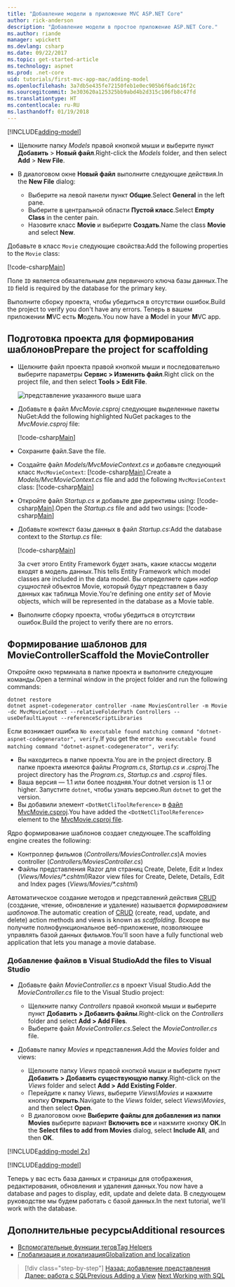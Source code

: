 ```yaml
---
title: "Добавление модели в приложение MVC ASP.NET Core"
author: rick-anderson
description: "Добавление модели в простое приложение ASP.NET Core."
ms.author: riande
manager: wpickett
ms.devlang: csharp
ms.date: 09/22/2017
ms.topic: get-started-article
ms.technology: aspnet
ms.prod: .net-core
uid: tutorials/first-mvc-app-mac/adding-model
ms.openlocfilehash: 3a7db5e435fe72150feb1e0ec905b6f6adc16f2c
ms.sourcegitcommit: 3e303620a125325bb9abd4b2d315c106fb8c47fd
ms.translationtype: HT
ms.contentlocale: ru-RU
ms.lasthandoff: 01/19/2018
---
```

[!INCLUDE[adding-model](../../includes/mvc-intro/adding-model1.md)]

* <span data-ttu-id="3b0dc-103">Щелкните папку *Models* правой кнопкой мыши и выберите пункт **Добавить** > **Новый файл**.</span><span class="sxs-lookup"><span data-stu-id="3b0dc-103">Right-click the *Models* folder, and then select **Add** > **New File**.</span></span> 
* <span data-ttu-id="3b0dc-104">В диалоговом окне **Новый файл** выполните следующие действия.</span><span class="sxs-lookup"><span data-stu-id="3b0dc-104">In the **New File** dialog:</span></span>

  * <span data-ttu-id="3b0dc-105">Выберите на левой панели пункт **Общие**.</span><span class="sxs-lookup"><span data-stu-id="3b0dc-105">Select **General** in the left pane.</span></span>
  * <span data-ttu-id="3b0dc-106">Выберите в центральной области **Пустой класс**.</span><span class="sxs-lookup"><span data-stu-id="3b0dc-106">Select **Empty Class** in the center pain.</span></span>
  * <span data-ttu-id="3b0dc-107">Назовите класс **Movie** и выберите **Создать**.</span><span class="sxs-lookup"><span data-stu-id="3b0dc-107">Name the class **Movie** and select **New**.</span></span>

<span data-ttu-id="3b0dc-108">Добавьте в класс `Movie` следующие свойства:</span><span class="sxs-lookup"><span data-stu-id="3b0dc-108">Add the following properties to the `Movie` class:</span></span>

[!code-csharp[Main](../../tutorials/first-mvc-app/start-mvc/sample/MvcMovie/Models/MovieNoEF.cs?name=snippet_1)]

<span data-ttu-id="3b0dc-109">Поле `ID` является обязательным для первичного ключа базы данных.</span><span class="sxs-lookup"><span data-stu-id="3b0dc-109">The `ID` field is required by the database for the primary key.</span></span>

<span data-ttu-id="3b0dc-110">Выполните сборку проекта, чтобы убедиться в отсутствии ошибок.</span><span class="sxs-lookup"><span data-stu-id="3b0dc-110">Build the project to verify you don't have any errors.</span></span> <span data-ttu-id="3b0dc-111">Теперь в вашем приложении **M**VC есть **M**одель.</span><span class="sxs-lookup"><span data-stu-id="3b0dc-111">You now have a **M**odel in your **M**VC app.</span></span>

## <a name="prepare-the-project-for-scaffolding"></a><span data-ttu-id="3b0dc-112">Подготовка проекта для формирования шаблонов</span><span class="sxs-lookup"><span data-stu-id="3b0dc-112">Prepare the project for scaffolding</span></span>

- <span data-ttu-id="3b0dc-113">Щелкните файл проекта правой кнопкой мыши и последовательно выберите параметры **Сервис > Изменить файл**.</span><span class="sxs-lookup"><span data-stu-id="3b0dc-113">Right click on the project file, and then select **Tools > Edit File**.</span></span>

  ![представление указанного выше шага](adding-model/_static/1.png)

- <span data-ttu-id="3b0dc-115">Добавьте в файл *MvcMovie.csproj* следующие выделенные пакеты NuGet:</span><span class="sxs-lookup"><span data-stu-id="3b0dc-115">Add the following highlighted NuGet packages to the *MvcMovie.csproj* file:</span></span>
             
  [!code-csharp[Main](../first-mvc-app-xplat/start-mvc/sample/MvcMovie/MvcMovie.csproj?highlight=7,10)]

- <span data-ttu-id="3b0dc-116">Сохраните файл.</span><span class="sxs-lookup"><span data-stu-id="3b0dc-116">Save the file.</span></span>

- <span data-ttu-id="3b0dc-117">Создайте файл *Models/MvcMovieContext.cs* и добавьте следующий класс `MvcMovieContext`: [!code-csharp[Main](../../tutorials/first-mvc-app-xplat/start-mvc/sample/MvcMovie/Models/MvcMovieContext.cs)].</span><span class="sxs-lookup"><span data-stu-id="3b0dc-117">Create a *Models/MvcMovieContext.cs* file and add the following `MvcMovieContext` class:  [!code-csharp[Main](../../tutorials/first-mvc-app-xplat/start-mvc/sample/MvcMovie/Models/MvcMovieContext.cs)]</span></span>
   
- <span data-ttu-id="3b0dc-118">Откройте файл *Startup.cs* и добавьте две директивы using: [!code-csharp[Main](../../tutorials/first-mvc-app-xplat/start-mvc/sample/MvcMovie/Startup.cs?name=snippet1&highlight=1,2)].</span><span class="sxs-lookup"><span data-stu-id="3b0dc-118">Open the *Startup.cs* file and add two usings:  [!code-csharp[Main](../../tutorials/first-mvc-app-xplat/start-mvc/sample/MvcMovie/Startup.cs?name=snippet1&highlight=1,2)]</span></span>

- <span data-ttu-id="3b0dc-119">Добавьте контекст базы данных в файл *Startup.cs*:</span><span class="sxs-lookup"><span data-stu-id="3b0dc-119">Add the database context to the *Startup.cs* file:</span></span>

   [!code-csharp[Main](../../tutorials/first-mvc-app-xplat/start-mvc/sample/MvcMovie/Startup.cs?name=snippet2&highlight=6-7)]

  <span data-ttu-id="3b0dc-120">За счет этого Entity Framework будет знать, какие классы модели входят в модель данных.</span><span class="sxs-lookup"><span data-stu-id="3b0dc-120">This tells Entity Framework which model classes are included in the data model.</span></span> <span data-ttu-id="3b0dc-121">Вы определяете один *набор сущностей* объектов Movie, который будут представлен в базу данных как таблица Movie.</span><span class="sxs-lookup"><span data-stu-id="3b0dc-121">You're defining one *entity set* of Movie objects, which will be represented in the database as a Movie table.</span></span>

- <span data-ttu-id="3b0dc-122">Выполните сборку проекта, чтобы убедиться в отсутствии ошибок.</span><span class="sxs-lookup"><span data-stu-id="3b0dc-122">Build the project to verify there are no errors.</span></span>

## <a name="scaffold-the-moviecontroller"></a><span data-ttu-id="3b0dc-123">Формирование шаблонов для MovieController</span><span class="sxs-lookup"><span data-stu-id="3b0dc-123">Scaffold the MovieController</span></span>

<span data-ttu-id="3b0dc-124">Откройте окно терминала в папке проекта и выполните следующие команды.</span><span class="sxs-lookup"><span data-stu-id="3b0dc-124">Open a terminal window in the project folder and run the following commands:</span></span>

```
dotnet restore
dotnet aspnet-codegenerator controller -name MoviesController -m Movie -dc MvcMovieContext --relativeFolderPath Controllers --useDefaultLayout --referenceScriptLibraries 
```
<span data-ttu-id="3b0dc-125">Если возникает ошибка `No executable found matching command "dotnet-aspnet-codegenerator", verify`.</span><span class="sxs-lookup"><span data-stu-id="3b0dc-125">If you get the error `No executable found matching command "dotnet-aspnet-codegenerator", verify`:</span></span>

 * <span data-ttu-id="3b0dc-126">Вы находитесь в папке проекта.</span><span class="sxs-lookup"><span data-stu-id="3b0dc-126">You are in the project directory.</span></span> <span data-ttu-id="3b0dc-127">В папке проекта имеются файлы *Program.cs*, *Startup.cs* и *.csproj*.</span><span class="sxs-lookup"><span data-stu-id="3b0dc-127">The project directory has the *Program.cs*, *Startup.cs* and *.csproj* files.</span></span>
 * <span data-ttu-id="3b0dc-128">Ваша версия — 1.1 или более поздняя.</span><span class="sxs-lookup"><span data-stu-id="3b0dc-128">Your dotnet version is 1.1 or higher.</span></span> <span data-ttu-id="3b0dc-129">Запустите `dotnet`, чтобы узнать версию.</span><span class="sxs-lookup"><span data-stu-id="3b0dc-129">Run `dotnet` to get the version.</span></span>
 * <span data-ttu-id="3b0dc-130">Вы добавили элемент `<DotNetCliToolReference>` в [файл MvcMovie.csproj](#prepare-the-project-for-scaffolding).</span><span class="sxs-lookup"><span data-stu-id="3b0dc-130">You have added the `<DotNetCliToolReference>` element to the [MvcMovie.csproj file](#prepare-the-project-for-scaffolding).</span></span>
 
<!--
> [!NOTE]
> If you get an error when the scaffolding command runs, see [issue 444 in the scaffolding repository](https://github.com/aspnet/scaffolding/issues/444) for a workaround.
-->

<span data-ttu-id="3b0dc-131">Ядро формирование шаблонов создает следующее.</span><span class="sxs-lookup"><span data-stu-id="3b0dc-131">The scaffolding engine creates the following:</span></span>

* <span data-ttu-id="3b0dc-132">Контроллер фильмов (*Controllers/MoviesController.cs*)</span><span class="sxs-lookup"><span data-stu-id="3b0dc-132">A movies controller (*Controllers/MoviesController.cs*)</span></span>
* <span data-ttu-id="3b0dc-133">Файлы представления Razor для страниц Create, Delete, Edit и Index (*Views/Movies/\*.cshtml*)</span><span class="sxs-lookup"><span data-stu-id="3b0dc-133">Razor view files for Create, Delete, Details, Edit and Index pages (*Views/Movies/\*.cshtml*)</span></span>

<span data-ttu-id="3b0dc-134">Автоматическое создание методов и представлений действия [CRUD](https://wikipedia.org/wiki/Create,_read,_update_and_delete) (создание, чтение, обновление и удаление) называется *формированием шаблонов*.</span><span class="sxs-lookup"><span data-stu-id="3b0dc-134">The automatic creation of [CRUD](https://wikipedia.org/wiki/Create,_read,_update_and_delete) (create, read, update, and delete) action methods and views is known as *scaffolding*.</span></span> <span data-ttu-id="3b0dc-135">Вскоре вы получите полнофункциональное веб-приложение, позволяющее управлять базой данных фильмов.</span><span class="sxs-lookup"><span data-stu-id="3b0dc-135">You'll soon have a fully functional web application that lets you manage a movie database.</span></span>

### <a name="add-the-files-to-visual-studio"></a><span data-ttu-id="3b0dc-136">Добавление файлов в Visual Studio</span><span class="sxs-lookup"><span data-stu-id="3b0dc-136">Add the files to Visual Studio</span></span>

* <span data-ttu-id="3b0dc-137">Добавьте файл *MovieController.cs* в проект Visual Studio.</span><span class="sxs-lookup"><span data-stu-id="3b0dc-137">Add the *MovieController.cs* file to the Visual Studio project:</span></span>

  * <span data-ttu-id="3b0dc-138">Щелкните папку *Controllers* правой кнопкой мыши и выберите пункт **Добавить > Добавить файлы**.</span><span class="sxs-lookup"><span data-stu-id="3b0dc-138">Right-click on the *Controllers* folder and select **Add > Add Files**.</span></span>
  * <span data-ttu-id="3b0dc-139">Выберите файл *MovieController.cs*.</span><span class="sxs-lookup"><span data-stu-id="3b0dc-139">Select the *MovieController.cs* file.</span></span>

* <span data-ttu-id="3b0dc-140">Добавьте папку *Movies* и представления.</span><span class="sxs-lookup"><span data-stu-id="3b0dc-140">Add the *Movies* folder and views:</span></span>

  * <span data-ttu-id="3b0dc-141">Щелкните папку *Views* правой кнопкой мыши и выберите пункт **Добавить > Добавить существующую папку**.</span><span class="sxs-lookup"><span data-stu-id="3b0dc-141">Right-click on the *Views* folder and select **Add > Add Existing Folder**.</span></span>
  * <span data-ttu-id="3b0dc-142">Перейдите к папку *Views*, выберите *Views\Movies* и нажмите кнопку **Открыть**.</span><span class="sxs-lookup"><span data-stu-id="3b0dc-142">Navigate to the *Views* folder, select *Views\Movies*, and then select **Open**.</span></span>
  * <span data-ttu-id="3b0dc-143">В диалоговом окне **Выберите файлы для добавления из папки Movies** выберите вариант **Включить все** и нажмите кнопку **ОК**.</span><span class="sxs-lookup"><span data-stu-id="3b0dc-143">In the **Select files to add from Movies** dialog, select **Include All**, and then **OK**.</span></span>

[!INCLUDE[adding-model 2x](../../includes/mvc-intro/adding-model2xp.md)]

[!INCLUDE[adding-model](../../includes/mvc-intro/adding-model3.md)]

<span data-ttu-id="3b0dc-144">Теперь у вас есть база данных и страницы для отображения, редактирования, обновления и удаления данных.</span><span class="sxs-lookup"><span data-stu-id="3b0dc-144">You now have a database and pages to display, edit, update and delete data.</span></span> <span data-ttu-id="3b0dc-145">В следующем руководстве мы будем работать с базой данных.</span><span class="sxs-lookup"><span data-stu-id="3b0dc-145">In the next tutorial, we'll work with the database.</span></span>

## <a name="additional-resources"></a><span data-ttu-id="3b0dc-146">Дополнительные ресурсы</span><span class="sxs-lookup"><span data-stu-id="3b0dc-146">Additional resources</span></span>

* [<span data-ttu-id="3b0dc-147">Вспомогательные функции тегов</span><span class="sxs-lookup"><span data-stu-id="3b0dc-147">Tag Helpers</span></span>](xref:mvc/views/tag-helpers/intro)
* [<span data-ttu-id="3b0dc-148">Глобализация и локализация</span><span class="sxs-lookup"><span data-stu-id="3b0dc-148">Globalization and localization</span></span>](xref:fundamentals/localization)

>[!div class="step-by-step"]
<span data-ttu-id="3b0dc-149">[Назад: добавление представления](adding-view.md)
[Далее: работа с SQL](working-with-sql.md)</span><span class="sxs-lookup"><span data-stu-id="3b0dc-149">[Previous Adding a View](adding-view.md)
[Next Working with SQL](working-with-sql.md)</span></span>  
